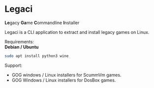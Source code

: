 # Legaci
**Le**gacy **Ga**me **C**ommandline **I**nstaller

Legaci is a CLI application to extract and install legacy games on Linux.

Requirements:  
**Debian / Ubuntu**
```bash
sudo apt install python3 wine
```

Support:
- GOG windows / Linux installers for ScummVm games.
- GOG Windows / Linux installers for DosBox games.